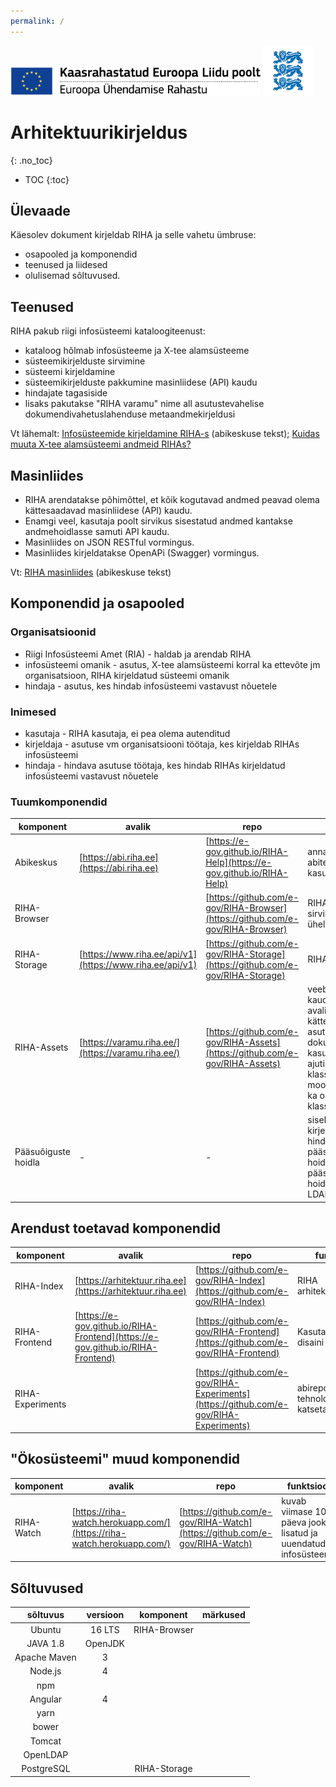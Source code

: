 ```yaml
---
permalink: /
---
```


<img src='img/ee_cef_0.png' style='width:400px'>

<img src='img/LOVID.png' style='width: 80px;'>

# Arhitektuurikirjeldus
{: .no_toc}

- TOC
{:toc}

## Ülevaade 

Käesolev dokument kirjeldab RIHA ja selle vahetu ümbruse:
- osapooled ja komponendid
- teenused ja liidesed
- olulisemad sõltuvused.

## Teenused

RIHA pakub riigi infosüsteemi kataloogiteenust:
- kataloog hõlmab infosüsteeme ja X-tee alamsüsteeme
- süsteemikirjelduste sirvimine
- süsteemi kirjeldamine
- süsteemikirjelduste pakkumine masinliidese (API) kaudu
- hindajate tagasiside
- lisaks pakutakse "RIHA varamu" nime all asutustevahelise dokumendivahetuslahenduse metaandmekirjeldusi

Vt lähemalt: [Infosüsteemide kirjeldamine RIHA-s](https://abi.riha.ee/RIHAs-kirjeldamine) (abikeskuse tekst); [Kuidas muuta X-tee alamsüsteemi andmeid RIHAs?](https://abi.riha.ee/X-tee-alamsysteem)

## Masinliides

- RIHA arendatakse põhimõttel, et kõik kogutavad andmed peavad olema kättesaadavad masinliidese (API) kaudu.
- Enamgi veel, kasutaja poolt sirvikus sisestatud andmed kantakse andmehoidlasse samuti API kaudu.
- Masinliides on JSON RESTful vormingus.
- Masinliides kirjeldatakse OpenAPi (Swagger) vormingus. 

Vt: [RIHA masinliides](https://abi.riha.ee/APIabi) (abikeskuse tekst)

## Komponendid ja osapooled

### Organisatsioonid

- Riigi Infosüsteemi Amet (RIA) - haldab ja arendab RIHA
 - infosüsteemi omanik - asutus, X-tee alamsüsteemi korral ka ettevõte jm organisatsioon, RIHA kirjeldatud süsteemi omanik
- hindaja - asutus, kes hindab infosüsteemi vastavust nõuetele  

### Inimesed

- kasutaja - RIHA kasutaja, ei pea olema autenditud  
- kirjeldaja - asutuse vm organisatsiooni töötaja, kes kirjeldab RIHAs infosüsteemi
- hindaja - hindava asutuse töötaja, kes hindab RIHAs kirjeldatud infosüsteemi vastavust nõuetele 

### Tuumkomponendid

komponent | avalik                                       | repo | funktsioon
----------|----------------------------------------------|------|-------
Abikeskus | [https://abi.riha.ee](https://abi.riha.ee) | [https://e-gov.github.io/RIHA-Help](https://e-gov.github.io/RIHA-Help) | annab kasutajale abiteavet RIHA kasutamise kohta
RIHA-Browser |  | [https://github.com/e-gov/RIHA-Browser](https://github.com/e-gov/RIHA-Browser) | RIHA _front-end_, sirvikus käitatav üheleherakendus
RIHA-Storage | [https://www.riha.ee/api/v1](https://www.riha.ee/api/v1) | [https://github.com/e-gov/RIHA-Storage](https://github.com/e-gov/RIHA-Storage) | RIHA andmehoidla
RIHA-Assets | [https://varamu.riha.ee/](https://varamu.riha.ee/) | [https://github.com/e-gov/RIHA-Assets](https://github.com/e-gov/RIHA-Assets) | veebirakendus, mille kaudu tehakse avalikult kättesaadavaks asutustevahelises dokumendivahetuses kasutatavad varad ja ajutiselt (kuni klassifikaatorite mooduli valmimiseni) ka osad klassifikaatorid
Pääsuõiguste hoidla | - | - | sisekomponent kirjeldajate ja hindajate pääsuõiguste hoidmiseks, suhtlus pääsuõiguste hoidlaga toimub LDAP protokolliga 

## Arendust toetavad komponendid

komponent | avalik                                       | repo | funktsioon
----------|----------------------------------------------|------|-------
RIHA-Index | [https://arhitektuur.riha.ee](https://arhitektuur.riha.ee) | [https://github.com/e-gov/RIHA-Index](https://github.com/e-gov/RIHA-Index) | RIHA arhitektuurikirjeldus
RIHA-Frontend | [https://e-gov.github.io/RIHA-Frontend](https://e-gov.github.io/RIHA-Frontend) | [https://github.com/e-gov/RIHA-Frontend](https://github.com/e-gov/RIHA-Frontend) | Kasutajaliidese disaini abivahend
RIHA-Experiments | | [https://github.com/e-gov/RIHA-Experiments](https://github.com/e-gov/RIHA-Experiments) | abirepo tehnoloogiate katsetamiseks

## "Ökosüsteemi" muud komponendid

komponent | avalik                                       | repo | funktsioon
----------|----------------------------------------------|------|-------
RIHA-Watch | [https://riha-watch.herokuapp.com/](https://riha-watch.herokuapp.com/) | [https://github.com/e-gov/RIHA-Watch](https://github.com/e-gov/RIHA-Watch) | kuvab viimase 10 päeva jooksul lisatud ja uuendatud infosüsteemid

## Sõltuvused

sõltuvus | versioon | komponent | märkused
:-------:|:--------:|:---------:|:--------:
Ubuntu   | 16 LTS   | RIHA-Browser | 
JAVA 1.8 | OpenJDK  |           |
Apache Maven | 3    |           |
Node.js  | 4        |           |
npm      |          |           |
Angular  | 4        |           |
yarn     |          |           |
bower    |          |           |
Tomcat   |          |           |
OpenLDAP |          |           |
PostgreSQL |        | RIHA-Storage |




